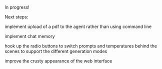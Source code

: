 In progress!

Next steps:

implement upload of a pdf to the agent rather than using command line

implement chat memory

hook up the radio buttons to switch prompts and temperatures behind the scenes to support the different generation modes

improve the crusty appearance of the web interface
